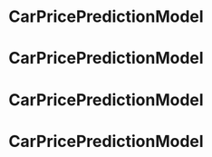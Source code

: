 # CarPricePredictionModel
# CarPricePredictionModel
# CarPricePredictionModel
# CarPricePredictionModel
